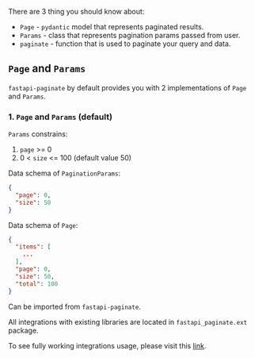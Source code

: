 There are 3 thing you should know about:

* `Page` - `pydantic` model that represents paginated results.
* `Params` - class that represents pagination params passed from user.
* `paginate` - function that is used to paginate your query and data.

## `Page` and `Params`

`fastapi-paginate` by default provides you with 2 implementations of `Page` and `Params`.

### 1. `Page` and `Params` (default)

`Params` constrains:

1. `page` >= 0
2. 0 < `size` <= 100 (default value 50)

Data schema of `PaginationParams`:

```json
{
  "page": 0,
  "size": 50
}
```

Data schema of `Page`:

```json
{
  "items": [
    ...
  ],
  "page": 0,
  "size": 50,
  "total": 100
}
```

Can be imported from `fastapi-paginate`.

All integrations with existing libraries are located in `fastapi_paginate.ext` package.

To see fully working integrations usage, please visit this
[link](https://github.com/nazmulnnb/fastapi_paginate/tree/main/examples).

